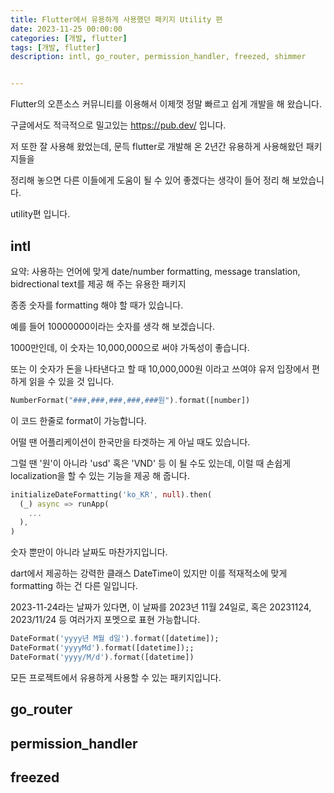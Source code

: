 ```yaml
---
title: Flutter에서 유용하게 사용했던 패키지 Utility 편
date: 2023-11-25 00:00:00
categories: [개발, flutter]
tags: [개발, flutter]
description: intl, go_router, permission_handler, freezed, shimmer


---
```


Flutter의 오픈소스 커뮤니티를 이용해서 이제껏 정말 빠르고 쉽게 개발을 해 왔습니다.

구글에서도 적극적으로 밀고있는 https://pub.dev/ 입니다.

저 또한 잘 사용해 왔었는데, 문득 flutter로 개발해 온 2년간 유용하게 사용해왔던 패키지들을

정리해 놓으면 다른 이들에게 도움이 될 수 있어 좋겠다는 생각이 들어 정리 해 보았습니다.

utility편 입니다.



## intl

요약: 사용하는 언어에 맞게 date/number formatting, message translation, bidrectional text를 제공 해 주는 유용한 패키지

종종 숫자를 formatting 해야 할 때가 있습니다.

예를 들어 10000000이라는 숫자를 생각 해 보겠습니다.

1000만인데, 이 숫자는 10,000,000으로 써야 가독성이 좋습니다.

또는 이 숫자가 돈을 나타낸다고 할 때 10,000,000원 이라고 쓰여야 유저 입장에서 편하게 읽을 수 있을 것 입니다.

```dart
NumberFormat("###,###,###,###,###원").format([number])
```

이 코드 한줄로 format이 가능합니다.



어떨 땐 어플리케이션이 한국만을 타겟하는 게 아닐 때도 있습니다.

그럴 땐 '원'이 아니라 'usd' 혹은 'VND' 등 이 될 수도 있는데, 이럴 때 손쉽게 localization을 할 수 있는 기능을 제공 해 줍니다.

```dart
initializeDateFormatting('ko_KR', null).then(
  (_) async => runApp(
    ...
  ),
)
```



숫자 뿐만이 아니라 날짜도 마찬가지입니다.

dart에서 제공하는 강력한 클래스 DateTime이 있지만 이를 적재적소에 맞게 formatting 하는 건 다른 일입니다.

2023-11-24라는 날짜가 있다면, 이 날짜를 2023년 11월 24일로, 혹은 20231124, 2023/11/24 등 여러가지 포멧으로 표현 가능합니다.

```dart
DateFormat('yyyy년 M월 d일').format([datetime]);
DateFormat('yyyyMd').format([datetime]);;
DateFormat('yyyy/M/d').format([datetime])
```

모든 프로젝트에서 유용하게 사용할 수 있는 패키지입니다.

## go_router

## permission_handler

## freezed










